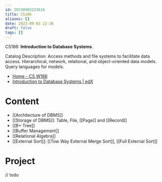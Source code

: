 ```yaml
---
id: 20230903223616
title: CS186
aliases: []
date: 2023-09-03 22:36
draft: false
tags: []
---
```

CS186: **Introduction to Database Systems**. 

Catalog Description: Access methods and file systems to facilitate data access. Hierarchical, network, relational, and object-oriented data models. Query languages for models.

- [Home - CS W186](https://cs186berkeley.net/sp21/)
- [Introduction to Database Systems | edX](https://learning.edge.edx.org/course/course-v1:BerkeleyX+CS186+2018_SP/home)

# Content

- [[Architecture of DBMS]]
- [[Storage of DBMS]]: Table, File, [[Page]] and [[Record]]
- [[B+ Tree]]
- [[Buffer Management]]
- [[Relational Algebra]]
- [[External Sort]]: [[Tow Way External Merge Sort]], [[Full External Sort]]

# Project

// todo
